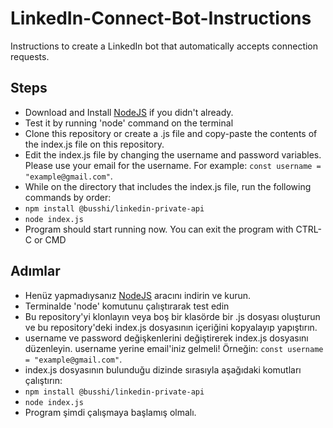 # LinkedIn-Connect-Bot-Instructions
Instructions to create a LinkedIn bot that automatically accepts connection requests.


## Steps
- Download and Install [NodeJS](https://nodejs.org/en/download) if you didn't already.
- Test it by running 'node' command on the terminal
- Clone this repository or create a .js file and copy-paste the contents of the index.js file on this repository.
- Edit the index.js file by changing the username and password variables. Please use your email for the username. For example: `const username = "example@gmail.com"`.
- While on the directory that includes the index.js file, run the following commands by order:
- `npm install @busshi/linkedin-private-api`
- `node index.js`
- Program should start running now. You can exit the program with CTRL-C or CMD

## Adımlar
- Henüz yapmadıysanız [NodeJS](https://nodejs.org/en/download) aracını indirin ve kurun.
- Terminalde 'node' komutunu çalıştırarak test edin
- Bu repository'yi klonlayın veya boş bir klasörde bir .js dosyası oluşturun ve bu repository'deki index.js dosyasının içeriğini kopyalayıp yapıştırın.
- username ve password değişkenlerini değiştirerek index.js dosyasını düzenleyin. username yerine email'iniz gelmeli! Örneğin: `const username = "example@gmail.com"`.
- index.js dosyasının bulunduğu dizinde sırasıyla aşağıdaki komutları çalıştırın:
- `npm install @busshi/linkedin-private-api`
- `node index.js`
- Program şimdi çalışmaya başlamış olmalı.
